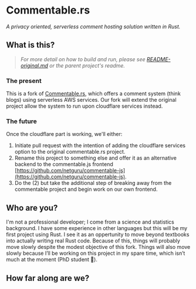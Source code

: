 # Commentable.rs
_A privacy oriented, serverless comment hosting solution written in Rust._

## What is this?

> _For more detail on how to build and run, please see [README-original.md](README-original.md) or the parent project's readme._

### The present

This is a fork of [Commentable.rs](https://github.com/netguru/commentable-rs), which offers a comment system (think blogs) using serverless AWS services. Our fork will extend the original project allow the system to run upon cloudflare services instead. 

### The future

Once the cloudflare part is working, we'll either:

1. Initiate pull request with the intention of adding the cloudflare services option to the original commentable.rs project.
2. Rename this project to something else and offer it as an alternative backend to the commentable.js frontend [https://github.com/netguru/commentable-js](https://github.com/netguru/commentable-js).
3. Do the (2) but take the additional step of breaking away from the commentable project and begin work on our own frontend.


## Who are you?

I'm not a professional developer; I come from a science and statistics background. I have some experience in other languages but this will be my first project using Rust. I see it as an oppertunity to move beyond textbooks into actually writing real Rust code. Because of this, things will probably move slowly despite the modest objective of this fork. Things will also move slowly because I’ll be working on this project in my spare time, which isn’t much at the moment (PhD student :grimacing:).

## How far along are we?


